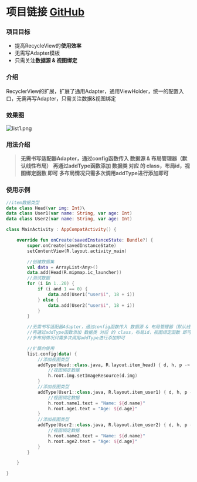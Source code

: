 # 项目链接 [GitHub](https://github.com/XiaoBaiCZ/RecyclerViewExtend/)
### 项目目标
- 提高RecycleView的**使用效率**
- 无需写Adapter模板
- 只需关注**数据源 & 视图绑定**

### 介绍
RecyclerView的扩展，扩展了通用Adapter，通用ViewHolder，统一的配置入口，无需再写Adapter，只需关注数据&视图绑定

### 效果图
![list1.png](https://upload-images.jianshu.io/upload_images/4191132-ad053b8c9f96acff.png?imageMogr2/auto-orient/strip%7CimageView2/2/w/1240)

### 用法介绍
> **无需书写适配器Adapter，通过config函数传入 数据源 & 布局管理器（默认线性布局）**
> **再通过addType函数添加 数据类 对应 的 class，布局id，视图绑定函数 即可**
> **多布局情况只需多次调用addType进行添加即可**

### 使用示例
~~~ Kotlin
//item数据类型
data class Head(var img: Int)\
data class User1(var name: String, var age: Int)
data class User2(var name: String, var age: Int)

class MainActivity : AppCompatActivity() {

    override fun onCreate(savedInstanceState: Bundle?) {
        super.onCreate(savedInstanceState)
        setContentView(R.layout.activity_main)

        //创建数据集
        val data = ArrayList<Any>()
        data.add(Head(R.mipmap.ic_launcher))
        //测试数据
        for (i in 1..20) {
            if (i and 1 == 0) {
                data.add(User1("user$i", 18 + i))
            } else {
                data.add(User2("user$i", 18 + i))
            }
        }

        //无需书写适配器Adapter，通过config函数传入 数据源 & 布局管理器（默认线性布局）
        //再通过addType函数添加 数据类 对应 的 class，布局id，视图绑定函数 即可
        //多布局情况只需多次调用addType进行添加即可

        //扩展的使用
        list.config(data) {
            //添加视图类型
            addType(Head::class.java, R.layout.item_head) { d, h, p -> // d: 数据, h: viewholder, p: 下标
                //视图绑定数据
                h.root.img.setImageResource(d.img)
            }
            //添加视图类型
            addType(User1::class.java, R.layout.item_user1) { d, h, p -> // d: 数据, h: viewholder, p: 下标
                //视图绑定数据
                h.root.name1.text = "Name: ${d.name}"
                h.root.age1.text = "Age: ${d.age}"
            }
            //添加视图类型
            addType(User2::class.java, R.layout.item_user2) { d, h, p -> // d: 数据, h: viewholder, p: 下标
                //视图绑定数据
                h.root.name2.text = "Name: ${d.name}"
                h.root.age2.text = "Age: ${d.age}"
            }
        }

    }

}
~~~
